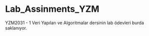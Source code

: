 # Lab_Assinments_YZM
YZM2031 - 1 Veri Yapıları ve Algoritmalar dersinin lab ödevleri burda saklanıyor.
